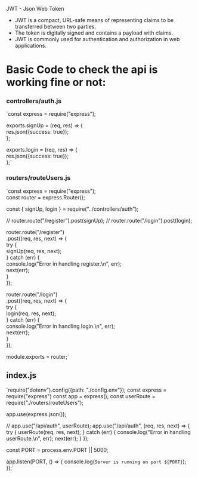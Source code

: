 JWT - Json Web Token

- JWT is a compact, URL-safe means of representing claims to be transferred between two parties.
- The token is digitally signed and contains a payload with claims.
- JWT is commonly used for authentication and authorization in web applications.

# Basic Code to check the api is working fine or not:

### controllers/auth.js

`const express = require("express");
<br/>

exports.signUp = (req, res) => { <br/>
    res.json({success: true}); <br/>
}; <br/>

exports.login = (req, res) => { <br/>
    res.json({success: true}); <br/>
};` 


### routers/routeUsers.js

`const express = require("express"); <br/>
const router = express.Router(); <br/>

const { signUp, login } = require("../controllers/auth"); <br/>

<!-- console.log("SignUp resp: ", signUp) -->

// router.route("/register").post(signUp);
// router.route("/login").post(login);

router.route("/register") <br/>
  .post((req, res, next) => { <br/>
    try { <br/>
      signUp(req, res, next); <br/>
    } catch (err) {<br/>
        console.log("Error in handling register.\n", err); <br/>
        next(err);<br/>
    }<br/>
  });<br/>

router.route("/login") <br/>
  .post((req, res, next) => { <br/>
    try { <br/>
      login(req, res, next); <br/>
    } catch (err) { <br/>
        console.log("Error in handling login.\n", err); <br/>
        next(err); <br/>
    }<br/>
  });<br/>


module.exports = router;`

## index.js

`require("dotenv").config({path: "./config.env"});
const express = require("express")
const app = express();
const userRoute = require("./routers/routeUsers");

app.use(express.json());

// app.use("/api/auth", userRoute);
app.use("/api/auth", (req, res, next) => {
    try {
      userRoute(req, res, next);
    } catch (err) {
      console.log("Error in handling userRoute.\n", err);
      next(err);
    }
  });

const PORT = process.env.PORT || 5000;

app.listen(PORT, () => {
    console.log(`Server is running on port ${PORT}`);
});`